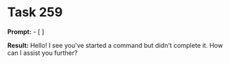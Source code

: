 # Task 259

**Prompt:** - [ ]

**Result:**
Hello! I see you've started a command but didn't complete it. How can I assist you further?
